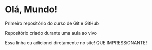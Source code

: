 # Olá, Mundo!
Primeiro repositório do curso de Git e GitHub

Repositório criado durante uma aula ao vivo

Essa linha eu adicionei diretamente no site! QUE IMPRESSiONANTE!
